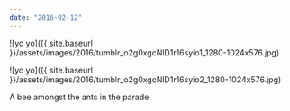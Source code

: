 ```yaml
---
date: "2016-02-12"
---
```


![yo yo]({{ site.baseurl }}/assets/images/2016/tumblr_o2g0xgcNlD1r16syio1_1280-1024x576.jpg)

![yo yo]({{ site.baseurl }}/assets/images/2016/tumblr_o2g0xgcNlD1r16syio2_1280-1024x576.jpg)

A bee amongst the ants in the parade.
